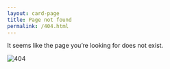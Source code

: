 ```yaml
---
layout: card-page
title: Page not found
permalink: /404.html
---
```


It seems like the page you’re looking for does not exist.

![404]({{site.baseUrl}}assets/404.png)